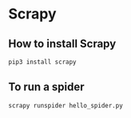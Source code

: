 # Scrapy

## How to install Scrapy

```bash
pip3 install scrapy
```

## To run a spider
```bash
scrapy runspider hello_spider.py
```


